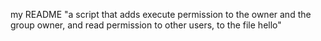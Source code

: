 my README
"a script that adds execute permission to the owner and the group owner, and read permission to other users, to the file hello" 
